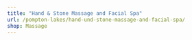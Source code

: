 ```yaml
---
title: "Hand & Stone Massage and Facial Spa"
url: /pompton-lakes/hand-und-stone-massage-and-facial-spa/
shop: Massage
---
```

